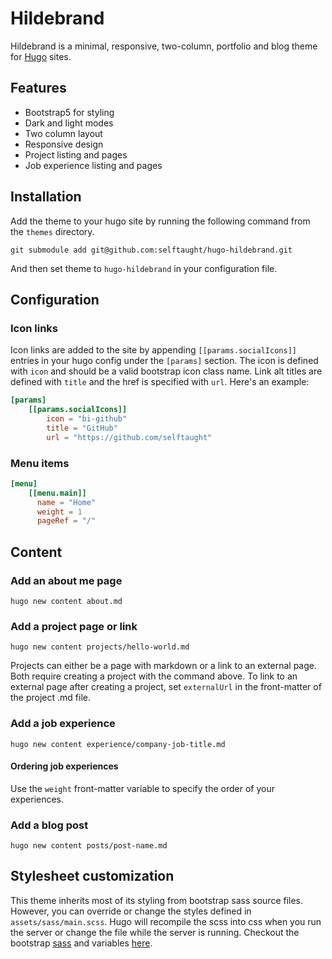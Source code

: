 # Hildebrand

Hildebrand is a minimal, responsive, two-column, portfolio and blog theme for [Hugo](https://gohugo.io/) sites.

## Features

- Bootstrap5 for styling
- Dark and light modes
- Two column layout
- Responsive design
- Project listing and pages
- Job experience listing and pages

## Installation

Add the theme to your hugo site by running the following command from the `themes` directory.

`git submodule add git@github.com:selftaught/hugo-hildebrand.git`

And then set theme to `hugo-hildebrand` in your configuration file.

## Configuration

### Icon links

Icon links are added to the site by appending `[[params.socialIcons]]` entries in your hugo config under the `[params]` section. The icon is defined with `icon` and should be a valid bootstrap icon class name. Link alt titles are defined with `title` and the href is specified with `url`. Here's an example:

```toml
[params]
    [[params.socialIcons]]
        icon = "bi-github"
        title = "GitHub"
        url = "https://github.com/selftaught"
```

### Menu items

```toml
[menu]
    [[menu.main]]
      name = "Home"
      weight = 1
      pageRef = "/"
```


## Content

### Add an about me page

`hugo new content about.md`

### Add a project page or link

`hugo new content projects/hello-world.md`

Projects can either be a page with markdown or a link to an external page. Both require creating a project with the command above. To link to an external page after creating a project, set `externalUrl` in the front-matter of the project .md file.

### Add a job experience

`hugo new content experience/company-job-title.md`

#### Ordering job experiences

Use the `weight` front-matter variable to specify the order of your experiences.

### Add a blog post

`hugo new content posts/post-name.md`

## Stylesheet customization

This theme inherits most of its styling from bootstrap sass source files. However, you can override or change the styles defined in `assets/sass/main.scss`. Hugo will recompile the scss into css when you run the server or change the file while the server is running. Checkout the bootstrap [sass](https://getbootstrap.com/docs/5.3/customize/sass/) and variables [here](https://getbootstrap.com/docs/5.3/utilities/colors/).

